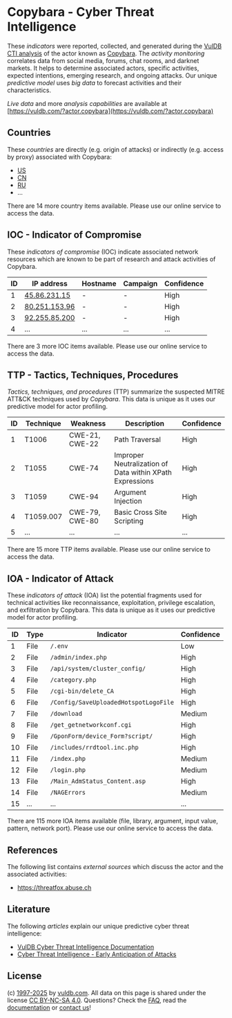 # Copybara - Cyber Threat Intelligence

These _indicators_ were reported, collected, and generated during the [VulDB CTI analysis](https://vuldb.com/?kb.cti) of the actor known as [Copybara](https://vuldb.com/?actor.copybara). The _activity monitoring_ correlates data from social media, forums, chat rooms, and darknet markets. It helps to determine associated actors, specific activities, expected intentions, emerging research, and ongoing attacks. Our unique _predictive model_ uses _big data_ to forecast activities and their characteristics.

_Live data_ and more _analysis capabilities_ are available at [https://vuldb.com/?actor.copybara](https://vuldb.com/?actor.copybara)

## Countries

These _countries_ are directly (e.g. origin of attacks) or indirectly (e.g. access by proxy) associated with Copybara:

* [US](https://vuldb.com/?country.us)
* [CN](https://vuldb.com/?country.cn)
* [RU](https://vuldb.com/?country.ru)
* ...

There are 14 more country items available. Please use our online service to access the data.

## IOC - Indicator of Compromise

These _indicators of compromise_ (IOC) indicate associated network resources which are known to be part of research and attack activities of Copybara.

ID | IP address | Hostname | Campaign | Confidence
-- | ---------- | -------- | -------- | ----------
1 | [45.86.231.15](https://vuldb.com/?ip.45.86.231.15) | - | - | High
2 | [80.251.153.96](https://vuldb.com/?ip.80.251.153.96) | - | - | High
3 | [92.255.85.200](https://vuldb.com/?ip.92.255.85.200) | - | - | High
4 | ... | ... | ... | ...

There are 3 more IOC items available. Please use our online service to access the data.

## TTP - Tactics, Techniques, Procedures

_Tactics, techniques, and procedures_ (TTP) summarize the suspected MITRE ATT&CK techniques used by _Copybara_. This data is unique as it uses our predictive model for actor profiling.

ID | Technique | Weakness | Description | Confidence
-- | --------- | -------- | ----------- | ----------
1 | T1006 | CWE-21, CWE-22 | Path Traversal | High
2 | T1055 | CWE-74 | Improper Neutralization of Data within XPath Expressions | High
3 | T1059 | CWE-94 | Argument Injection | High
4 | T1059.007 | CWE-79, CWE-80 | Basic Cross Site Scripting | High
5 | ... | ... | ... | ...

There are 15 more TTP items available. Please use our online service to access the data.

## IOA - Indicator of Attack

These _indicators of attack_ (IOA) list the potential fragments used for technical activities like reconnaissance, exploitation, privilege escalation, and exfiltration by Copybara. This data is unique as it uses our predictive model for actor profiling.

ID | Type | Indicator | Confidence
-- | ---- | --------- | ----------
1 | File | `/.env` | Low
2 | File | `/admin/index.php` | High
3 | File | `/api/system/cluster_config/` | High
4 | File | `/category.php` | High
5 | File | `/cgi-bin/delete_CA` | High
6 | File | `/Config/SaveUploadedHotspotLogoFile` | High
7 | File | `/download` | Medium
8 | File | `/get_getnetworkconf.cgi` | High
9 | File | `/GponForm/device_Form?script/` | High
10 | File | `/includes/rrdtool.inc.php` | High
11 | File | `/index.php` | Medium
12 | File | `/login.php` | Medium
13 | File | `/Main_AdmStatus_Content.asp` | High
14 | File | `/NAGErrors` | Medium
15 | ... | ... | ...

There are 115 more IOA items available (file, library, argument, input value, pattern, network port). Please use our online service to access the data.

## References

The following list contains _external sources_ which discuss the actor and the associated activities:

* https://threatfox.abuse.ch

## Literature

The following _articles_ explain our unique predictive cyber threat intelligence:

* [VulDB Cyber Threat Intelligence Documentation](https://vuldb.com/?kb.cti)
* [Cyber Threat Intelligence - Early Anticipation of Attacks](https://www.scip.ch/en/?labs.20201022)

## License

(c) [1997-2025](https://vuldb.com/?kb.changelog) by [vuldb.com](https://vuldb.com/?kb.about). All data on this page is shared under the license [CC BY-NC-SA 4.0](https://creativecommons.org/licenses/by-nc-sa/4.0/). Questions? Check the [FAQ](https://vuldb.com/?kb.faq), read the [documentation](https://vuldb.com/?kb) or [contact us](https://vuldb.com/?contact)!
